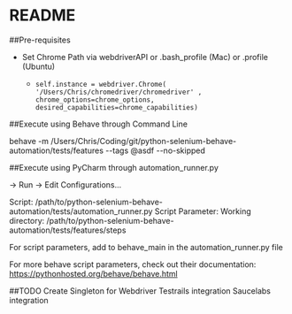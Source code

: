 README
==================
##Pre-requisites
* Set Chrome Path via webdriverAPI or .bash_profile (Mac) or .profile (Ubuntu)
    *     self.instance = webdriver.Chrome( '/Users/Chris/chromedriver/chromedriver' , chrome_options=chrome_options, desired_capabilities=chrome_capabilities)


##Execute using Behave through Command Line

behave -m /Users/Chris/Coding/git/python-selenium-behave-automation/tests/features --tags @asdf --no-skipped


##Execute using PyCharm through automation_runner.py

-> Run -> Edit Configurations...

Script: /path/to/python-selenium-behave-automation/tests/automation_runner.py
Script Parameter: 
Working directory: /path/to/python-selenium-behave-automation/tests/features/steps

For script parameters, add to behave_main in the automation_runner.py file

For more behave script parameters, check out their documentation:
https://pythonhosted.org/behave/behave.html

##TODO
Create Singleton for Webdriver
Testrails integration
Saucelabs integration